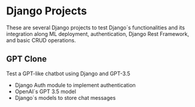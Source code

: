 # Django Projects

These are several Django projects to test Django´s functionalities and its integration along ML deployment, authentication, Django Rest Framework, and basic CRUD operations.

## GPT Clone

Test a GPT-like chatbot using Django and GPT-3.5
* Django Auth module to implement authentication
* OpenAI´s GPT 3.5 model
* Django´s models to store chat messages
